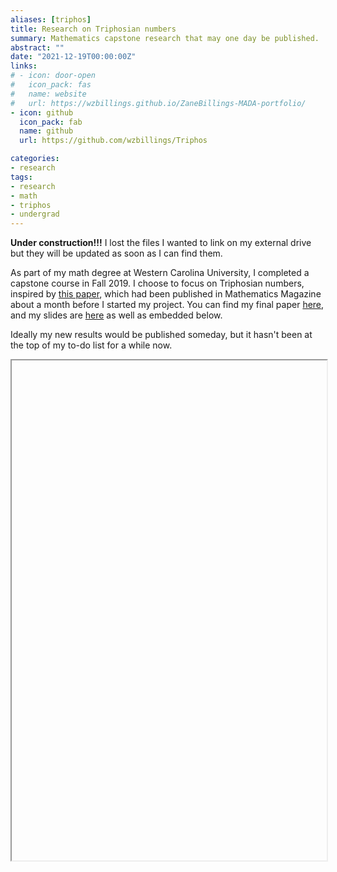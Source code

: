 ```yaml
---
aliases: [triphos]
title: Research on Triphosian numbers
summary: Mathematics capstone research that may one day be published.
abstract: ""
date: "2021-12-19T00:00:00Z"
links:
# - icon: door-open
#   icon_pack: fas
#   name: website
#   url: https://wzbillings.github.io/ZaneBillings-MADA-portfolio/
- icon: github
  icon_pack: fab
  name: github
  url: https://github.com/wzbillings/Triphos

categories:
- research
tags:
- research
- math
- triphos
- undergrad
---
```


**Under construction!!!** I lost the files I wanted to link on my external drive but they will be updated as soon as I can find them.

As part of my math degree at Western Carolina University, I completed a capstone course in Fall 2019. I choose to focus on Triphosian numbers, inspired by [this paper](https://www.tandfonline.com/doi/full/10.1080/0025570X.2019.1609293), which had been published in Mathematics Magazine about a month before I started my project. You can find my final paper [here](), and my slides are [here]() as well as embedded below.

Ideally my new results would be published someday, but it hasn't been at the top of my to-do list for a while now.

<iframe src="" width="100%" height="800">
</iframe>